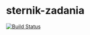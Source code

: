 # sternik-zadania



[![Build Status](https://travis-ci.org/Flantek/sternik-mj.svg?branch=master)](https://travis-ci.org/Flantek/sternik-mj)